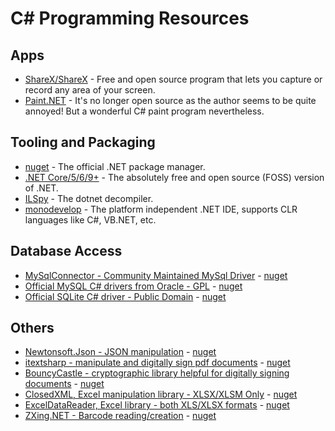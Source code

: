 # C# Programming Resources

## Apps
- [ShareX/ShareX](https://github.com/ShareX/ShareX) - Free and open source program that lets you capture or record any area of your screen.
- [Paint.NET](https://blog.getpaint.net/) - It's no longer open source as the author seems to be quite annoyed! But a wonderful C# paint program nevertheless.

## Tooling and Packaging
- [nuget](https://www.nuget.org/) - The official .NET package manager.
- [.NET Core/5/6/9+](https://dotnet.microsoft.com/) - The absolutely free and open source (FOSS) version of .NET.
- [ILSpy](https://github.com/icsharpcode/ILSpy) - The dotnet decompiler.
- [monodevelop](https://www.monodevelop.com/) - The platform independent .NET IDE, supports CLR languages like C#, VB.NET, etc.

## Database Access
- [MySqlConnector - Community Maintained MySql Driver](https://mysqlconnector.net/) - [nuget](https://www.nuget.org/packages/MySqlConnector/)
- [Official MySQL C# drivers from Oracle - GPL](https://dev.mysql.com/downloads/connector/net/) - [nuget](https://www.nuget.org/packages/MySql.Data)
- [Official SQLite C# driver - Public Domain](https://system.data.sqlite.org/) - [nuget](https://www.nuget.org/packages/system.data.sqlite/)

## Others
- [Newtonsoft.Json - JSON manipulation](https://github.com/JamesNK/Newtonsoft.Json) - [nuget](https://www.nuget.org/packages/Newtonsoft.Json)
- [itextsharp - manipulate and digitally sign pdf documents](https://itextpdf.com/products/itextsharp) - [nuget](https://www.nuget.org/packages/iTextSharp)
- [BouncyCastle - cryptographic library helpful for digitally signing documents](https://www.bouncycastle.org/download/bouncy-castle-c/) - [nuget](https://www.nuget.org/packages/BouncyCastle)
- [ClosedXML, Excel manipulation library - XLSX/XLSM Only](https://github.com/ClosedXML/ClosedXML) - [nuget](https://www.nuget.org/packages/ClosedXML)
- [ExcelDataReader, Excel library - both XLS/XLSX formats](https://github.com/ExcelDataReader/ExcelDataReader) - [nuget](https://www.nuget.org/packages/ExcelDataReader)
- [ZXing.NET - Barcode reading/creation](https://github.com/micjahn/ZXing.Net/) - [nuget](https://github.com/micjahn/ZXing.Net/)


